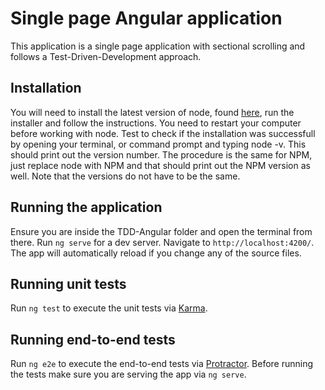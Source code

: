 # Single page Angular application

This application is a single page application with sectional scrolling and follows a Test-Driven-Development approach.

## Installation

You will need to install the latest version of node, found [here](https://nodejs.org), run the installer and follow the instructions. You need to restart your computer before working with node. Test to check if the installation was successfull by opening your terminal, or command prompt and typing node -v. This should print out the version number. The procedure is the same for NPM, just replace node with NPM and that should print out the NPM version as well. Note that the versions do not have to be the same.

## Running the application

Ensure you are inside the TDD-Angular folder and open the terminal from there.
Run `ng serve` for a dev server. Navigate to `http://localhost:4200/`. The app will automatically reload if you change any of the source files.

## Running unit tests

Run `ng test` to execute the unit tests via [Karma](https://karma-runner.github.io).

## Running end-to-end tests

Run `ng e2e` to execute the end-to-end tests via [Protractor](http://www.protractortest.org/).
Before running the tests make sure you are serving the app via `ng serve`.

